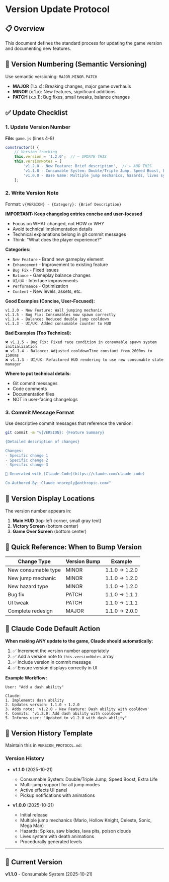 # Version Update Protocol

## 📋 Overview
This document defines the standard process for updating the game version and documenting new features.

## 🔢 Version Numbering (Semantic Versioning)
Use semantic versioning: `MAJOR.MINOR.PATCH`

- **MAJOR** (1.x.x): Breaking changes, major game overhauls
- **MINOR** (x.1.x): New features, significant additions
- **PATCH** (x.x.1): Bug fixes, small tweaks, balance changes

## ✅ Update Checklist

### 1. Update Version Number
**File:** `game.js` (lines 4-8)

```javascript
constructor() {
    // Version tracking
    this.version = '1.2.0';  // ← UPDATE THIS
    this.versionNotes = [
        'v1.2.0 - New Feature: Brief description',  // ← ADD THIS
        'v1.1.0 - Consumable System: Double/Triple Jump, Speed Boost, Extra Life',
        'v1.0.0 - Base Game: Multiple jump mechanics, hazards, lives system'
    ];
```

### 2. Write Version Note
Format: `v{VERSION} - {Category}: {Brief Description}`

**IMPORTANT: Keep changelog entries concise and user-focused**
- Focus on WHAT changed, not HOW or WHY
- Avoid technical implementation details
- Technical explanations belong in git commit messages
- Think: "What does the player experience?"

**Categories:**
- `New Feature` - Brand new gameplay element
- `Enhancement` - Improvement to existing feature
- `Bug Fix` - Fixed issues
- `Balance` - Gameplay balance changes
- `UI/UX` - Interface improvements
- `Performance` - Optimization
- `Content` - New levels, assets, etc.

**Good Examples (Concise, User-Focused):**
```
v1.2.0 - New Feature: Wall jumping mechanic
v1.1.5 - Bug Fix: Consumables now spawn correctly
v1.1.4 - Balance: Reduced double jump cooldown
v1.1.3 - UI/UX: Added consumable counter to HUD
```

**Bad Examples (Too Technical):**
```
❌ v1.1.5 - Bug Fix: Fixed race condition in consumable spawn system initialization
❌ v1.1.4 - Balance: Adjusted cooldownTime constant from 2000ms to 1500ms
❌ v1.1.3 - UI/UX: Refactored HUD rendering to use new consumable state manager
```

**Where to put technical details:**
- Git commit messages
- Code comments
- Documentation files
- NOT in user-facing changelogs

### 3. Commit Message Format
Use descriptive commit messages that reference the version:

```bash
git commit -m "v{VERSION}: {Feature Summary}

{Detailed description of changes}

Changes:
- Specific change 1
- Specific change 2
- Specific change 3

🤖 Generated with [Claude Code](https://claude.com/claude-code)

Co-Authored-By: Claude <noreply@anthropic.com>"
```

## 📍 Version Display Locations

The version number appears in:
1. **Main HUD** (top-left corner, small gray text)
2. **Victory Screen** (bottom center)
3. **Game Over Screen** (bottom center)

## 🔄 Quick Reference: When to Bump Version

| Change Type | Version Bump | Example |
|-------------|-------------|---------|
| New consumable type | MINOR | 1.1.0 → 1.2.0 |
| New jump mechanic | MINOR | 1.1.0 → 1.2.0 |
| New hazard type | MINOR | 1.1.0 → 1.2.0 |
| Bug fix | PATCH | 1.1.0 → 1.1.1 |
| UI tweak | PATCH | 1.1.0 → 1.1.1 |
| Complete redesign | MAJOR | 1.1.0 → 2.0.0 |

## 🤖 Claude Code Default Action

**When making ANY update to the game, Claude should automatically:**

1. ✅ Increment the version number appropriately
2. ✅ Add a version note to `this.versionNotes` array
3. ✅ Include version in commit message
4. ✅ Ensure version displays correctly in UI

**Example Workflow:**
```
User: "Add a dash ability"

Claude:
1. Implements dash ability
2. Updates version: 1.1.0 → 1.2.0
3. Adds note: 'v1.2.0 - New Feature: Dash ability with cooldown'
4. Commits: "v1.2.0: Add dash ability with cooldown"
5. Informs user: "Updated to v1.2.0 with dash ability"
```

## 📝 Version History Template

Maintain this in `VERSION_PROTOCOL.md`:

### Version History
- **v1.1.0** (2025-10-21)
  - Consumable System: Double/Triple Jump, Speed Boost, Extra Life
  - Multi-jump support for all jump modes
  - Active effects UI panel
  - Pickup notifications with animations

- **v1.0.0** (2025-10-21)
  - Initial release
  - Multiple jump mechanics (Mario, Hollow Knight, Celeste, Sonic, Mega Man)
  - Hazards: Spikes, saw blades, lava pits, poison clouds
  - Lives system with death animations
  - Procedurally generated levels

---

## 🎯 Current Version
**v1.1.0** - Consumable System (2025-10-21)
